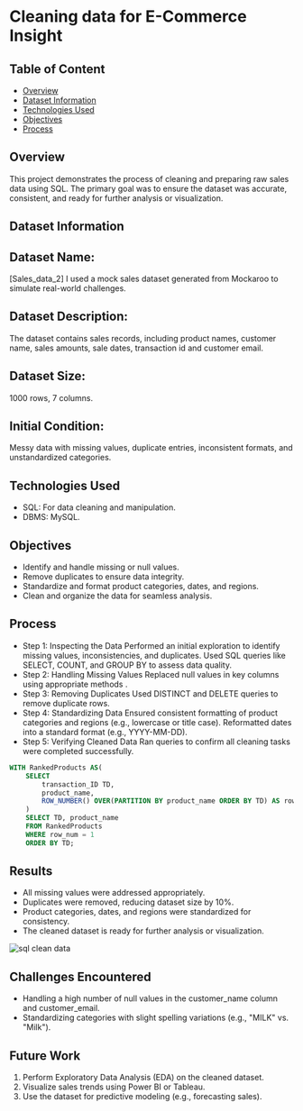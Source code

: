 # Cleaning data for E-Commerce Insight

## Table of Content 

- [Overview](#overview)
- [Dataset Information](#dataset-information)
- [Technologies Used](#technologies-used)
- [Objectives](#objectives)
- [Process](#process)

## Overview
 This project demonstrates the process of cleaning and preparing raw sales data using SQL. The primary goal was to ensure the dataset was accurate, consistent, and ready for further analysis or visualization.

## Dataset Information
## Dataset Name: 
 [Sales_data_2] I used a mock sales dataset generated from Mockaroo to simulate real-world challenges.
## Dataset Description: 
 The dataset contains sales records, including product names, customer name, sales amounts, sale dates, transaction id and customer email.
## Dataset Size: 
 1000 rows, 7 columns.
## Initial Condition: 
 Messy data with missing values, duplicate entries, inconsistent formats, and unstandardized categories.

## Technologies Used
- SQL: For data cleaning and manipulation.
- DBMS: MySQL.


## Objectives
- Identify and handle missing or null values.
- Remove duplicates to ensure data integrity.
- Standardize and format product categories, dates, and regions.
- Clean and organize the data for seamless analysis.

## Process
- Step 1: Inspecting the Data
Performed an initial exploration to identify missing values, inconsistencies, and duplicates.
Used SQL queries like SELECT, COUNT, and GROUP BY to assess data quality.
- Step 2: Handling Missing Values
Replaced null values in key columns using appropriate methods .
- Step 3: Removing Duplicates
Used DISTINCT and DELETE queries to remove duplicate rows.
- Step 4: Standardizing Data
Ensured consistent formatting of product categories and regions (e.g., lowercase or title case).
Reformatted dates into a standard format (e.g., YYYY-MM-DD).
- Step 5: Verifying Cleaned Data
Ran queries to confirm all cleaning tasks were completed successfully.

```SQL
WITH RankedProducts AS(
	SELECT
		transaction_ID TD,
		product_name,
        ROW_NUMBER() OVER(PARTITION BY product_name ORDER BY TD) AS row_num
	)
    SELECT TD, product_name
	FROM RankedProducts
    WHERE row_num = 1
	ORDER BY TD;
```
## Results
- All missing values were addressed appropriately.
- Duplicates were removed, reducing dataset size by 10%.
- Product categories, dates, and regions were standardized for consistency.
- The cleaned dataset is ready for further analysis or visualization.

![sql clean data](https://github.com/user-attachments/assets/eb052f73-cbf3-4b19-9418-be2815b651d3)

## Challenges Encountered
- Handling a high number of null values in the customer_name column and customer_email.
- Standardizing categories with slight spelling variations (e.g., "MILK" vs. "Milk").

## Future Work
1. Perform Exploratory Data Analysis (EDA) on the cleaned dataset.
2. Visualize sales trends using Power BI or Tableau.
3. Use the dataset for predictive modeling (e.g., forecasting sales).






